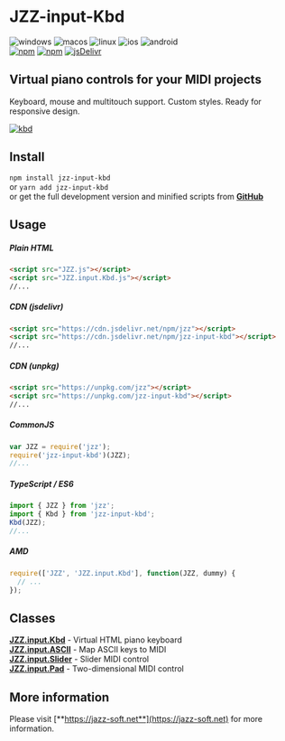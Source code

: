 # JZZ-input-Kbd

![windows](https://jazz-soft.github.io/img/windows.jpg)
![macos](https://jazz-soft.github.io/img/macos.jpg)
![linux](https://jazz-soft.github.io/img/linux.jpg)
![ios](https://jazz-soft.github.io/img/ios.jpg)
![android](https://jazz-soft.github.io/img/android.jpg)  
[![npm](https://img.shields.io/npm/v/jzz-input-kbd.svg)](https://www.npmjs.com/package/jzz-input-kbd)
[![npm](https://img.shields.io/npm/dt/jzz-input-kbd.svg)](https://www.npmjs.com/package/jzz-input-kbd)
[![jsDelivr](https://data.jsdelivr.com/v1/package/npm/jzz-input-kbd/badge)](https://www.jsdelivr.com/package/npm/jzz-input-kbd)

## Virtual piano controls for your MIDI projects

Keyboard, mouse and multitouch support.
Custom styles.
Ready for responsive design.

[![kbd](https://jazz-soft.github.io/img/kbds.png)](https://jazz-soft.github.io/modules/knobs/index.html)

## Install

`npm install jzz-input-kbd`  
or `yarn add jzz-input-kbd`  
or get the full development version and minified scripts from [**GitHub**](https://github.com/jazz-soft/JZZ-input-Kbd)

## Usage

##### Plain HTML

```html
<script src="JZZ.js"></script>
<script src="JZZ.input.Kbd.js"></script>
//...
```

##### CDN (jsdelivr)

```html
<script src="https://cdn.jsdelivr.net/npm/jzz"></script>
<script src="https://cdn.jsdelivr.net/npm/jzz-input-kbd"></script>
//...
```

##### CDN (unpkg)

```html
<script src="https://unpkg.com/jzz"></script>
<script src="https://unpkg.com/jzz-input-kbd"></script>
//...
```

##### CommonJS

```js
var JZZ = require('jzz');
require('jzz-input-kbd')(JZZ);
//...
```

##### TypeScript / ES6

```ts
import { JZZ } from 'jzz';
import { Kbd } from 'jzz-input-kbd';
Kbd(JZZ);
//...
```

##### AMD

```js
require(['JZZ', 'JZZ.input.Kbd'], function(JZZ, dummy) {
  // ...
});
```

## Classes

[**JZZ.input.Kbd**](https://jazz-soft.net/doc/JZZ/inputKbd.html) - Virtual HTML piano keyboard  
[**JZZ.input.ASCII**](https://jazz-soft.net/doc/JZZ/inputASCII.html) - Map ASCII keys to MIDI  
[**JZZ.input.Slider**](https://jazz-soft.net/doc/JZZ/inputKnobs.html) - Slider MIDI control  
[**JZZ.input.Pad**](https://jazz-soft.net/doc/JZZ/inputKnobs.html) - Two-dimensional MIDI control

## More information

Please visit [**https://jazz-soft.net**](https://jazz-soft.net) for more information.  
